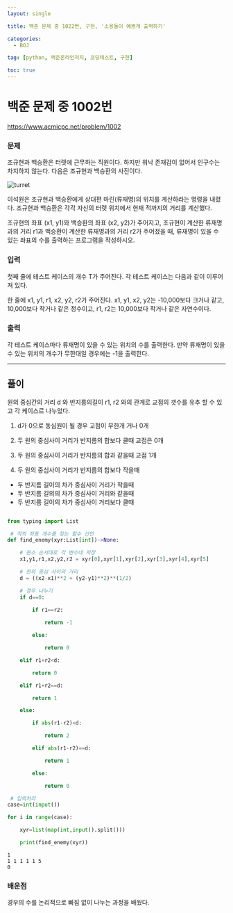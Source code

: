 ```yaml
---
layout: single

title: 백준 문제 중 1022번, 구현, '소용돌이 예쁘게 출력하기'

categories:
  - BOJ

tag: [python, 백준온라인저지, 코딩테스트, 구현]

toc: true
---
```

# 백준 문제 중 1002번
https://www.acmicpc.net/problem/1002

### 문제

조규현과 백승환은 터렛에 근무하는 직원이다. 하지만 워낙 존재감이 없어서 인구수는 차지하지 않는다. 다음은 조규현과 백승환의 사진이다.

![turret](https://onlinejudgeimages.s3-ap-northeast-1.amazonaws.com/upload/201003/dfcmhrjj_142c3w76qg8_b.jpg)

이석원은 조규현과 백승환에게 상대편 마린(류재명)의 위치를 계산하라는 명령을 내렸다. 조규현과 백승환은 각각 자신의 터렛 위치에서 현재 적까지의 거리를 계산했다.

조규현의 좌표 (x1, y1)와 백승환의 좌표 (x2, y2)가 주어지고, 조규현이 계산한 류재명과의 거리 r1과 백승환이 계산한 류재명과의 거리 r2가 주어졌을 때, 류재명이 있을 수 있는 좌표의 수를 출력하는 프로그램을 작성하시오.

### 입력

첫째 줄에 테스트 케이스의 개수 T가 주어진다. 각 테스트 케이스는 다음과 같이 이루어져 있다.

한 줄에 x1, y1, r1, x2, y2, r2가 주어진다. x1, y1, x2, y2는 -10,000보다 크거나 같고, 10,000보다 작거나 같은 정수이고, r1, r2는 10,000보다 작거나 같은 자연수이다.

### 출력

각 테스트 케이스마다 류재명이 있을 수 있는 위치의 수를 출력한다. 만약 류재명이 있을 수 있는 위치의 개수가 무한대일 경우에는 -1을 출력한다.

---

## 풀이

원의 중심간의 거리 d 와 반지름의길이 r1, r2 와의 관계로 교점의 갯수를 유추 할 수 있고 각 케이스르 나누었다.

1. d가 0으로 동심원이 될 경우 교점이 무한개 거나 0개  

2. 두 원의 중심사이 거리가 반지름의 합보다 클때 교점은 0개  
 
3. 두 원의 중심사이 거리가 반지름의 합과 같을때 교점 1개  
 
4. 두 원의 중심사이 거리가 반지름의 합보다 작을때   

+ 두 반지름 길이의 차가 중심사이 거리가 작을때
+ 두 반지름 길의의 차가 중심사이 거리와 같을때
+ 두 반지름 길이의 차가 중심사이 거리보다 클때


```python

from typing import List

 # 적의 좌표 개수를 찾는 함수 선언
def find_enemy(xyr:List[int])->None:

    # 원소 순서대로 각 변수네 저장
    x1,y1,r1,x2,y2,r2 = xyr[0],xyr[1],xyr[2],xyr[3],xyr[4],xyr[5]

    # 원의 중심 사이의 거리
    d = ((x2-x1)**2 + (y2-y1)**2)**(1/2)

    # 경우 나누기
    if d==0:
   
        if r1==r2:

            return -1

        else:

            return 0

    elif r1+r2<d:

        return 0

    elif r1+r2==d:

        return 1

    else:

        if abs(r1-r2)<d:

            return 2

        elif abs(r1-r2)==d:

            return 1

        else:

            return 0

 # 입력처리
case=int(input())

for i in range(case):

    xyr=list(map(int,input().split()))

    print(find_enemy(xyr))
```

    1
    1 1 1 1 1 5
    0


### 배운점

경우의 수를 논리적으로 빠짐 없이 나누는 과정을 배웠다.
